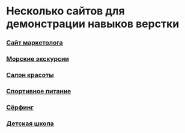 # Несколько сайтов для демонстрации навыков верстки

### [Сайт маркетолога](https://arturwd.github.io/Marketing/)
### [Морские экскурсии](https://arturwd.github.io/SeaExcursions/)
### [Салон красоты](https://arturwd.github.io/Beauty/)
### [Спортивное питание](https://arturwd.github.io/RedBlue/)
### [Сёрфинг](https://arturwd.github.io/Surfing/)
### [Детская школа](https://arturwd.github.io/SchoolNew/)


